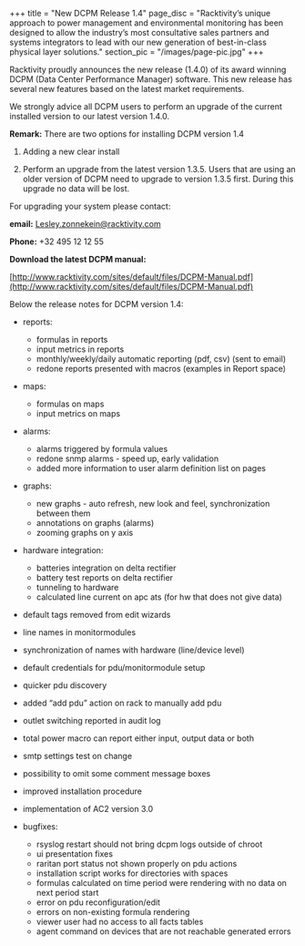 +++
title = "New DCPM Release 1.4"
page_disc = "Racktivity’s unique approach to power management and environmental monitoring has been designed to allow the industry’s most consultative sales partners and systems integrators to lead with our new generation of best-in-class physical layer solutions."
section_pic = "/images/page-pic.jpg"
+++



Racktivity proudly announces the new release (1.4.0) of its award winning DCPM (Data Center Performance Manager) software. This new release has several new features based on the latest market requirements.

We strongly advice all DCPM users to perform an upgrade of the current installed version to our latest version 1.4.0.



**Remark:** There are two options for installing DCPM version 1.4

1. Adding a new clear install

2. Perform an upgrade from the latest version 1.3.5. Users that are using an older version of DCPM need to upgrade to version 1.3.5 first. During this upgrade no data will be lost.



For upgrading your system please contact:

**email:** <a href="mailto:Lesley.zonnekein@racktivity.com">Lesley.zonnekein@racktivity.com</a>

**Phone:** +32 495 12 12 55

**Download the latest DCPM manual:** 

[http://www.racktivity.com/sites/default/files/DCPM-Manual.pdf](http://www.racktivity.com/sites/default/files/DCPM-Manual.pdf)


Below the release notes for DCPM version 1.4:

* reports:

	* formulas in reports
	* input metrics in reports
	* monthly/weekly/daily automatic reporting (pdf, csv) (sent to email)
	* redone reports presented with macros (examples in Report space)

* maps:

	* formulas on maps
	* input metrics on maps

* alarms:
	* alarms triggered by formula values
	* redone snmp alarms - speed up, early validation
	* added more information to user alarm definition list on pages
* graphs:
	* new graphs - auto refresh, new look and feel, synchronization between them
	* annotations on graphs (alarms)
	* zooming graphs on y axis
* hardware integration:
	* batteries integration on delta rectifier
	* battery test reports on delta rectifier
	* tunneling to hardware
	* calculated line current on apc ats (for hw that does not give data)
* default tags removed from edit wizards
* line names in monitormodules
* synchronization of names with hardware (line/device level)
* default credentials for pdu/monitormodule setup
* quicker pdu discovery
* added “add pdu” action on rack to manually add pdu
* outlet switching reported in audit log
* total power macro can report either input, output data or both
* smtp settings test on change
* possibility to omit some comment message boxes
* improved installation procedure
* implementation of AC2 version 3.0 



* bugfixes:
	* rsyslog restart should not bring dcpm logs outside of chroot
	* ui presentation fixes
	* raritan port status not shown properly on pdu actions
	* installation script works for directories with spaces
	* formulas calculated on time period were rendering with no data on next period start
	* error on pdu reconfiguration/edit
	* errors on non-existing formula rendering
	* viewer user had no access to all facts tables
	* agent command on devices that are not reachable generated errors